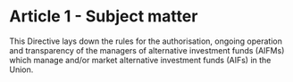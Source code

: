 # Article 1 - Subject matter


This Directive lays down the rules for the authorisation, ongoing operation and transparency of the managers of alternative investment funds (AIFMs) which manage and/or market alternative investment funds (AIFs) in the Union.
